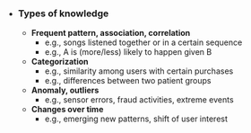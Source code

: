 - ### Types of knowledge
	- **Frequent pattern, association, correlation**
		- e.g., songs listened together or in a certain sequence
		- e.g., A is (more/less) likely to happen given B
	- **Categorization**
		- e.g., similarity among users with certain purchases
		- e.g., differences between two patient groups
	- **Anomaly, outliers**
		- e.g., sensor errors, fraud activities, extreme events
	- **Changes over time**
		- e.g., emerging new patterns, shift of user interest